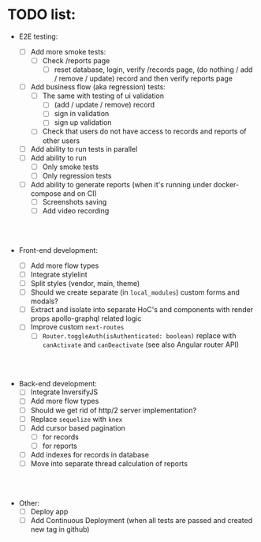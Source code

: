 # TODO list:

- E2E testing:

  - [ ] Add more smoke tests:
    - [ ] Check /reports page
      - [ ] reset database, login, verify /records page, (do nothing / add / remove / update) record and then verify reports page
  - [ ] Add business flow (aka regression) tests:
    - [ ] The same with testing of ui validation
      - [ ] (add / update / remove) record
      - [ ] sign in validation
      - [ ] sign up validation
    - [ ] Check that users do not have access to records and reports of other users
  - [ ] Add ability to run tests in parallel
  - [ ] Add ability to run
    - [ ] Only smoke tests
    - [ ] Only regression tests
  - [ ] Add ability to generate reports (when it's running under docker-compose and on CI)
    - [ ] Screenshots saving
    - [ ] Add video recording

<br><br>

- Front-end development:

  - [ ] Add more flow types
  - [ ] Integrate stylelint
  - [ ] Split styles (vendor, main, theme)
  - [ ] Should we create separate (in `local_modules`) custom forms and modals?
  - [ ] Extract and isolate into separate HoC's and components with render props apollo-graphql related logic
  - [ ] Improve custom `next-routes`
    - [ ] `Router.toggleAuth(isAuthenticated: boolean)` replace with `canActivate` and `canDeactivate` (see also Angular router API)

<br><br>

- Back-end development:
  - [ ] Integrate InversifyJS
  - [ ] Add more flow types
  - [ ] Should we get rid of http/2 server implementation?
  - [ ] Replace `sequelize` with `knex`
  - [ ] Add cursor based pagination
    - [ ] for records
    - [ ] for reports
  - [ ] Add indexes for records in database
  - [ ] Move into separate thread calculation of reports

<br><br>

- Other:
  - [ ] Deploy app
  - [ ] Add Continuous Deployment (when all tests are passed and created new tag in github)
